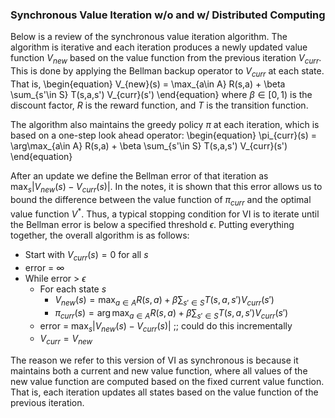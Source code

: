 ### Synchronous Value Iteration w/o and w/ Distributed Computing

Below is a review of the synchronous value iteration algorithm. The algorithm is iterative and each iteration produces a newly updated value function $V_{new}$ based on the value function from the previous iteration $V_{curr}$. This is done by applying the Bellman backup operator to $V_{curr}$ at each state. That is, 
\begin{equation}
V_{new}(s) = \max_{a\in A} R(s,a) + \beta \sum_{s'\in S} T(s,a,s') V_{curr}(s')
\end{equation}
where $\beta \in [0,1)$ is the discount factor, $R$ is the reward function, and $T$ is the transition function. 

The algorithm also maintains the greedy policy $\pi$ at each iteration, which is based on a one-step look ahead operator: 
\begin{equation}
\pi_{curr}(s) = \arg\max_{a\in A} R(s,a) + \beta \sum_{s'\in S} T(s,a,s') V_{curr}(s')
\end{equation}

After an update we define the Bellman error of that iteration as $\max_s |V_{new}(s)-V_{curr}(s)|$. In the notes, it is shown that this error allows us to bound the difference between the value function of $\pi_{curr}$ and the optimal value function $V^{*}$. Thus, a typical stopping condition for VI is to iterate until the Bellman error is below a specified threshold $\epsilon$. Putting everything together, the overall algorithm is as follows:

- Start with $V_{curr}(s) = 0$ for all $s$
- error = $\infty$
- While error > $\epsilon$ 
    - For each state $s$ 
        - $V_{new}(s) = \max_{a\in A} R(s,a) + \beta \sum_{s'\in S} T(s,a,s') V_{curr}(s')$
        - $\pi_{curr}(s) = \arg\max_{a\in A} R(s,a) + \beta \sum_{s'\in S} T(s,a,s') V_{curr}(s')$
    - error = $\max_s |V_{new}(s)-V_{curr}(s)|$   ;; could do this incrementally      
    - $V_{curr} = V_{new}$

The reason we refer to this version of VI as synchronous is because it maintains both a current and new value function, where all values of the new value function are computed based on the fixed current value function. That is, each iteration updates all states based on the value function of the previous iteration. 
